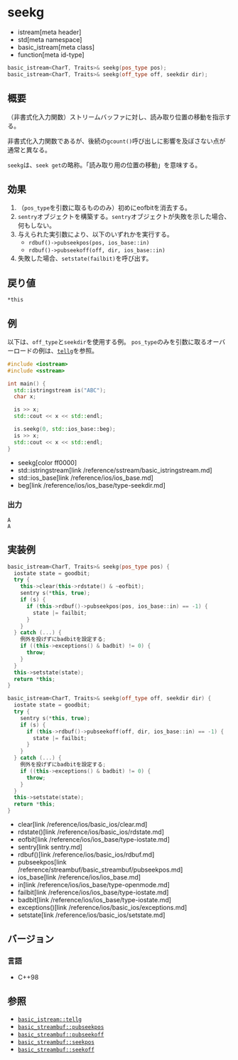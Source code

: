 # seekg
* istream[meta header]
* std[meta namespace]
* basic_istream[meta class]
* function[meta id-type]

```cpp
basic_istream<CharT, Traits>& seekg(pos_type pos);
basic_istream<CharT, Traits>& seekg(off_type off, seekdir dir);
```

## 概要
（非書式化入力関数）ストリームバッファに対し、読み取り位置の移動を指示する。

非書式化入力関数であるが、後続の`gcount()`呼び出しに影響を及ぼさない点が通常と異なる。

`seekg`は、`seek get`の略称。「読み取り用の位置の移動」を意味する。


## 効果

1. （`pos_type`を引数に取るもののみ）初めにeofbitを消去する。
1. `sentry`オブジェクトを構築する。`sentry`オブジェクトが失敗を示した場合、何もしない。
1. 与えられた実引数により、以下のいずれかを実行する。
    - `rdbuf()->pubseekpos(pos, ios_base::in)`
    - `rdbuf()->pubseekoff(off, dir, ios_base::in)`
1. 失敗した場合、`setstate(failbit)`を呼び出す。

## 戻り値
`*this`

## 例
以下は、`off_type`と`seekdir`を使用する例。
`pos_type`のみを引数に取るオーバーロードの例は、[`tellg`](tellg.md)を参照。

```cpp example
#include <iostream>
#include <sstream>

int main() {
  std::istringstream is("ABC");
  char x;

  is >> x;
  std::cout << x << std::endl;

  is.seekg(0, std::ios_base::beg);
  is >> x;
  std::cout << x << std::endl;
}
```
* seekg[color ff0000]
* std::istringstream[link /reference/sstream/basic_istringstream.md]
* std::ios_base[link /reference/ios/ios_base.md]
* beg[link /reference/ios/ios_base/type-seekdir.md]

### 出力
```
A
A
```

## 実装例
```cpp
basic_istream<CharT, Traits>& seekg(pos_type pos) {
  iostate state = goodbit;
  try {
    this->clear(this->rdstate() & ~eofbit);
    sentry s(*this, true);
    if (s) {
      if (this->rdbuf()->pubseekpos(pos, ios_base::in) == -1) {
        state |= failbit;
      }
    }
  } catch (...) {
    例外を投げずにbadbitを設定する;
    if ((this->exceptions() & badbit) != 0) {
      throw;
    }
  }
  this->setstate(state);
  return *this;
}

basic_istream<CharT, Traits>& seekg(off_type off, seekdir dir) {
  iostate state = goodbit;
  try {
    sentry s(*this, true);
    if (s) {
      if (this->rdbuf()->pubseekoff(off, dir, ios_base::in) == -1) {
        state |= failbit;
      }
    }
  } catch (...) {
    例外を投げずにbadbitを設定する;
    if ((this->exceptions() & badbit) != 0) {
      throw;
    }
  }
  this->setstate(state);
  return *this;
}
```
* clear[link /reference/ios/basic_ios/clear.md]
* rdstate()[link /reference/ios/basic_ios/rdstate.md]
* eofbit[link /reference/ios/ios_base/type-iostate.md]
* sentry[link sentry.md]
* rdbuf()[link /reference/ios/basic_ios/rdbuf.md]
* pubseekpos[link /reference/streambuf/basic_streambuf/pubseekpos.md]
* ios_base[link /reference/ios/ios_base.md]
* in[link /reference/ios/ios_base/type-openmode.md]
* failbit[link /reference/ios/ios_base/type-iostate.md]
* badbit[link /reference/ios/ios_base/type-iostate.md]
* exceptions()[link /reference/ios/basic_ios/exceptions.md]
* setstate[link /reference/ios/basic_ios/setstate.md]

## バージョン
### 言語
- C++98

## 参照

- [`basic_istream::tellg`](tellg.md)
- [`basic_streambuf::pubseekpos`](../../streambuf/basic_streambuf/pubseekpos.md)
- [`basic_streambuf::pubseekoff`](../../streambuf/basic_streambuf/pubseekoff.md)
- [`basic_streambuf::seekpos`](../../streambuf/basic_streambuf/seekpos.md)
- [`basic_streambuf::seekoff`](../../streambuf/basic_streambuf/seekoff.md)
